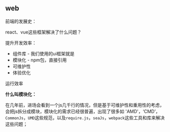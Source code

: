 ## web

前端的发展史：

react、vue这些框架解决了什么问题？



提升开发效率：

- 组件库 - 我们使用的ui框架就是
- 模块化  - npm包，直接引用
- 可维护性
- 体验优化



运行效率



**什么叫模块化：**

在几年前，进场会看到一个js几千行的情况，但是基于可维护性和重用性的考虑，会把js拆分成模块，模块化的需求已经很普遍，出现了很多如   'AMD'，‘CMD’，`CommonJs`，`UMD`这些规范，以及`require.js`，`seaJs`，`webpack`这些工具和库来解决这些问题；



 